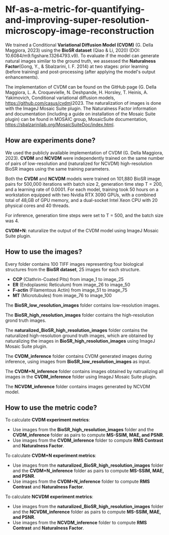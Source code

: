 # Nf-as-a-metric-for-quantifying-and-improving-super-resolution-microscopy-image-reconstruction
We trained a Conditional **Variational Diffusion Model (CVDM)** (G. Della Maggiora, 2023) using the **BioSR dataset** (Qiao & Li, 2020) (DOI: 10.6084/m9.figshare.13264793.v9). To evaluate if the model can generate natural images similar to the ground truth, we assessed the **Naturalness Factor**(Gong, Y., & Sbalzarini, I. F. 2014) at two stages: prior learning (before training) and post-processing (after applying the model's output enhancements). 

The implementation of CVDM can be found on the GitHub page (G. Della Maggiora, L. A. Croquevielle, N. Deshpande, H. Horsley, T. Heinis, A. Yakimovich, Conditional variational diffusion models, https://github.com/casus/cvdm)2023. 
The naturalization of images is done with the ImageJ Mosaic Suite plugin. 
The Naturalness Factor information and documentation (including a guide on installation of the Mosaic Suite plugin) can be found in  MOSAIC group, MosaicSuite documentation, https://sbalzarinilab.org/MosaicSuiteDoc/index.html.

## How are experiments done?
We used the publicly available implementation of CVDM (G. Della Maggiora, 2023). **CVDM** and **NCVDM** were independently trained on the same number of pairs of low-resolution and (naturalized for NCVDM) high-resolution BioSR images using the same training parameters. 

Both the **CVDM** and **NCVDM** models were trained on 101,880 BioSR image pairs for 500,000 iterations with batch size 2, generation time step T = 200, and a learning rate of 0.0001. 
For each model, training took 50 hours on a workstation equipped with two Nvidia RTX 3090 GPUs, with a combined total of 48\,GB of GPU memory, and a dual-socket Intel Xeon CPU with 20 physical cores and 40 threads.

For inference, generation time steps were set to T = 500, and the batch size was 4. 

**CVDM+N**: naturalize the output of the CVDM model using ImageJ Mosaic Suite plugin.

## How to use the images?

Every folder contains 100 TIFF images representing four biological structures from the **BioSR dataset**, 25 images for each structure.

- **CCP** (Clathrin-Coated Pits) from image_1 to image_25 
- **ER** (Endoplasmic Reticulum)  from image_26 to image_50 
- **F-actin** (Filamentous Actin)  from image_51 to image_75 
- **MT** (Microtubules) from image_76 to image_100 

The **BioSR_low_resolution_images** folder contains low-resolution images.

The **BioSR_high_resolution_images** folder contains the high-resolution grond truth images.

The **naturalized_BioSR_high_resolution_images** folder contains the naturalized high-resolution ground truth images, which are obtained by naturalizing the images in **BioSR_high_resolution_images** using ImageJ Mosaic Suite plugin.

The **CVDM_inference** folder contains CVDM generated images during inference, using images from **BioSR_low_resolution_images** as input.

The **CVDM+N_inference** folder contains images obtained by natrualizing all images in the **CVDM_inference** folder using ImageJ Mosaic Suite plugin.

The **NCVDM_inference** folder contains images generated by NCVDM model.

## How to use the metric code?

To calculate **CVDM experiment metrics**:

- Use images from the **BioSR_high_resolution_images** folder and the **CVDM_inference** folder as pairs to compute **MS-SSIM, MAE, and PSNR**.
- Use images from the **CVDM_inference** folder to compute **RMS Contrast** and **Naturalness Factor**.

To calculate **CVDM+N experiment metrics**:

- Use images from the **naturalized_BioSR_high_resolution_images** folder and the **CVDM+N_inference** folder as pairs to compute **MS-SSIM, MAE, and PSNR**.
- Use images from the **CVDM+N_inference** folder to compute **RMS Contrast** and **Naturalness Factor**.

To calculate **NCVDM experiment metrics**:

- Use images from the **naturalized_BioSR_high_resolution_images** folder and the **NCVDM_inference** folder as pairs to compute **MS-SSIM, MAE, and PSNR**.
- Use images from the **NCVDM_inference** folder to compute **RMS Contrast** and **Naturalness Factor**.




